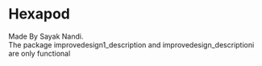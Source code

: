 # Hexapod

Made By Sayak Nandi.
<br>
The package improvedesign1_description and improvedesign_descriptioni are only functional

